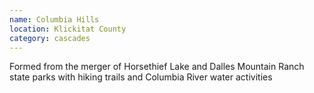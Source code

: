 ```yaml
---
name: Columbia Hills
location: Klickitat County
category: cascades
---
```


Formed from the merger of Horsethief Lake and Dalles Mountain Ranch state parks with hiking trails and Columbia River water activities
